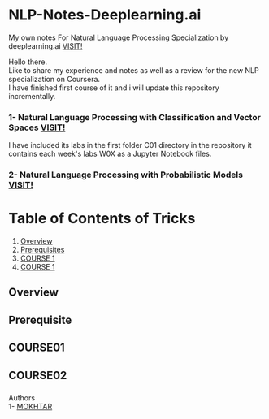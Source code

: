 # NLP-Notes-Deeplearning.ai
My own notes For Natural Language Processing Specialization by deeplearning.ai [VISIT!](https://www.coursera.org/specializations/natural-language-processing)  

Hello there.  
Like to share my experience and notes as well as a review for the new NLP specialization on Coursera.  
I have finished first course of it and i will update this repository incrementally.  
### 1- Natural Language Processing with Classification and Vector Spaces [VISIT!](https://www.coursera.org/learn/classification-vector-spaces-in-nlp)  
I have included its labs in the first folder C01 directory in the repository it contains each week's labs W0X as a Jupyter Notebook files.

### 2- Natural Language Processing with Probabilistic Models [VISIT!](https://www.coursera.org/learn/probabilistic-models-in-nlp)  

# Table of Contents of Tricks
1. [Overview](#Overview)
2. [Prerequisites](#Prerequisite)
3. [COURSE 1](#COURSE01)
4. [COURSE 1](#COURSE02)
## Overview
## Prerequisite
## COURSE01
## COURSE02

###

###

Authors  
1- [MOKHTAR](https://github.com/mohamed-mokhtar)
